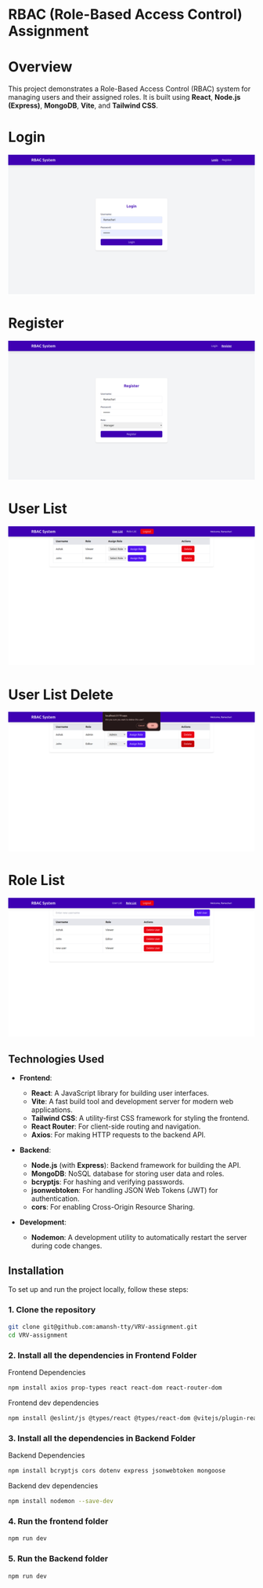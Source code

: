 
# RBAC (Role-Based Access Control) Assignment


# Overview

This project demonstrates a Role-Based Access Control (RBAC) system for managing users and their assigned roles. It is built using **React**, **Node.js (Express)**, **MongoDB**, **Vite**, and **Tailwind CSS**.


# Login
![Login](./assets/Login.png)

# Register

![Register](./assets/Register.png)

# User List

![User List](./assets/Userlist.png)

# User List Delete

![User List](./assets/userlistdel.png)

# Role List

![Role List](./assets/Rolelist.png)


## Technologies Used

- **Frontend**:
  - **React**: A JavaScript library for building user interfaces.
  - **Vite**: A fast build tool and development server for modern web applications.
  - **Tailwind CSS**: A utility-first CSS framework for styling the frontend.
  - **React Router**: For client-side routing and navigation.
  - **Axios**: For making HTTP requests to the backend API.

- **Backend**:
  - **Node.js** (with **Express**): Backend framework for building the API.
  - **MongoDB**: NoSQL database for storing user data and roles.
  - **bcryptjs**: For hashing and verifying passwords.
  - **jsonwebtoken**: For handling JSON Web Tokens (JWT) for authentication.
  - **cors**: For enabling Cross-Origin Resource Sharing.

- **Development**:
  - **Nodemon**: A development utility to automatically restart the server during code changes.

## Installation

To set up and run the project locally, follow these steps:

### 1. Clone the repository

```bash
git clone git@github.com:amansh-tty/VRV-assignment.git
cd VRV-assignment
```

### 2. Install all the dependencies in Frontend Folder
Frontend Dependencies
```bash 
npm install axios prop-types react react-dom react-router-dom

```
Frontend dev dependencies
```bash
npm install @eslint/js @types/react @types/react-dom @vitejs/plugin-react autoprefixer eslint eslint-plugin-react eslint-plugin-react-hooks eslint-plugin-react-refresh globals postcss tailwindcss vite

```

### 3. Install all the dependencies in Backend Folder
Backend Dependencies
```bash
npm install bcryptjs cors dotenv express jsonwebtoken mongoose

```
Backend dev dependencies
```bash
npm install nodemon --save-dev

```
### 4. Run the frontend folder 

```bash
npm run dev
```

### 5. Run the Backend folder

```bash
npm run dev
```

